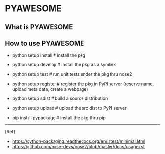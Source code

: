 # PYAWESOME #
## What is PYAWESOME ##

## How to use PYAWESOME ##

* python setup install    # install the pkg
* python setup develop    # install the pkg as a symlink
* python setup test       # run unit tests under the pkg thru nose2

* python setup register   # register the pkg in PyPI server (reserve name, upload meta data, create a webpage)
* python setup sdist      # build a source distribution
* python setup upload     # upload the src dist to PyPI server

* pip install pypackage   # install the pkg thru pip

- - - - 

[Ref]
* https://python-packaging.readthedocs.org/en/latest/minimal.html
* https://github.com/nose-devs/nose2/blob/master/docs/usage.rst
